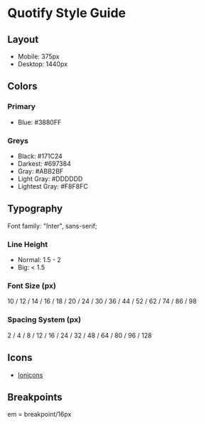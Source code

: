 # Quotify Style Guide

## Layout

- Mobile: 375px
- Desktop: 1440px

## Colors

### Primary

- Blue: #3880FF

### Greys

- Black: #171C24
- Darkest: #697384
- Gray: #ABB2BF
- Light Gray: #DDDDDD
- Lightest Gray: #F8F8FC

## Typography

Font family: "Inter", sans-serif;

### Line Height

- Normal: 1.5 - 2
- Big: < 1.5

### Font Size (px)

10 / 12 / 14 / 16 / 18 / 20 / 24 / 30 / 36 / 44 / 52 / 62 / 74 / 86 / 98

### Spacing System (px)

2 / 4 / 8 / 12 / 16 / 24 / 32 / 48 / 64 / 80 / 96 / 128

## Icons

- [Ionicons](https://ionicons.com/)

## Breakpoints

em = breakpoint/16px
